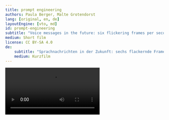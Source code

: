 ```yaml
---
title: prompt engineering
authors: Paula Berger, Malte Grotendorst
lang: [original, en, de]
layoutEngine: [vto, md]
id: prompt-engineering
subtitle: "Voice messages in the future: six flickering frames per second, the light is gently psychedelic, text-based prompts create a hovering sociality. We'd call this a utopia."
medium: Short film
license: CC BY-SA 4.0
de:
    subtitle: "Sprachnachrichten in der Zukunft: sechs flackernde Frames pro Sekunde, die Lichtstimmungen sind sanft psychedelisch, textbasierte Prompts erzeugen eine hovernde Sozialität. Wir würden das als Utopie beschreiben."
    medium: Kurzfilm
---
```


<video src="/{{ id }}/241127_PROMPT_ENGINEERING_ENGLISH_SUB_FINAL.mp4" controls></video>
